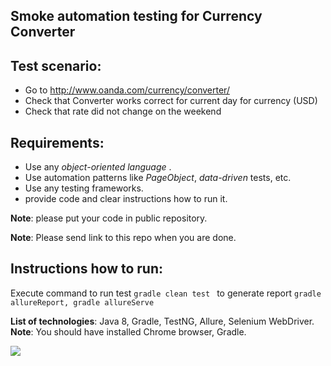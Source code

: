 ## Smoke automation testing for Currency Converter

## Test scenario:
 - Go to http://www.oanda.com/currency/converter/ 
 - Check that Converter works correct for current day for currency (USD) 
 - Check that rate did not change on the weekend 
    
## Requirements:
- Use any *object-oriented language* .
- Use automation patterns like *PageObject*, *data-driven* tests, etc.
- Use any testing frameworks. 
- provide code and clear instructions how to run it.

**Note**: please put your code in public repository.

**Note**: Please send link to this repo when you are done.

## Instructions how to run:
Execute command 
to run test ```gradle clean test ```
to generate report ```gradle allureReport, gradle allureServe```

**List of technologies**: Java 8, Gradle, TestNG, Allure, Selenium WebDriver.
**Note**: You should have installed Chrome browser, Gradle.

![](https://c.radikal.ru/c10/1910/da/9576539a8d06.png)

![]()

![]()



